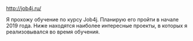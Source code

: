 http://job4j.ru/

Я прохожу обучение по курсу Job4j. Планирую его пройти в начале 2019 года.
Ниже находятся наиболее интересные проекты, в которых я реализовывался во время обучения.